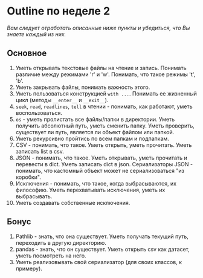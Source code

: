 # Outline по неделе 2
_Вам следует отработать описанные ниже пункты и убедиться, что Вы знаете каждый из них._
## Основное
1. Уметь открывать текстовые файлы на чтение и запись.
Понимать различие между режимами 'r' и 'w'.
Понимать, что такое режимы 't', 'b'.
2. Уметь закрывать файлы, понимать важность этого.
3. Уметь пользоваться конструкцией `with ...`.
Понимать ее жизненный цикл (методы `__enter__` и `__exit__`).
4. `seek`, `read`, `readlines`, `tell` в чтении - понимать, как работают, уметь воспользоваться.
5. `os` - уметь пролистать все файлы/папки в директории.
Уметь получить абсолютный путь, уметь сменить папку.
Уметь проверить, существует ли путь, является ли объект файлом или папкой.
6. Уметь рекурсивно пройтись по всем папкам и подпапкам.
7. CSV - понимать, что такое.
Уметь открыть, уметь прочитать.
Уметь записать list в csv.
8. JSON - понимать, что такое.
Уметь открывать, уметь прочитать и перевести в dict.
Уметь записать dict в json.
Сериализаторы JSON - понимать, что кастомный объект может не сериализоваться "из коробки".
9. Исключения - понимать, что такое, когда выбрасываются, их философию.
Уметь перехватывать исключения, уметь их выбрасывать.
10. Уметь создавать собственные исключения.

## Бонус
1. Pathlib - знать, что она существует.
Уметь получать текущий путь, переходить в другую директорию.
2. pandas - знать, что он существует.
Уметь открыть csv как датасет, уметь посмотреть на него.
3. Уметь реализовывать свой сериализатор (для своих классов, к примеру).
